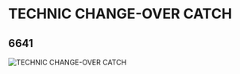 # TECHNIC CHANGE-OVER CATCH
## 6641
![TECHNIC CHANGE-OVER CATCH](https://lc-www-live-s.legocdn.com/media/bricks/5/2/664102.jpg)